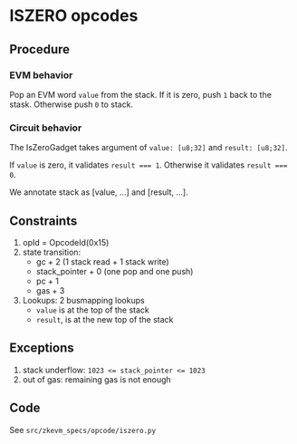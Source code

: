 # ISZERO opcodes

## Procedure

### EVM behavior

Pop an EVM word `value` from the stack. If it is zero, push `1` back to the stask. Otherwise push `0` to stack.

### Circuit behavior

The IsZeroGadget takes argument of `value: [u8;32]` and `result: [u8;32]`.

If `value` is zero, it validates `result === 1`. Otherwise it validates `result === 0`.

We annotate stack as \[value, ...\] and \[result, ...\].

## Constraints

1. opId = OpcodeId(0x15)
2. state transition:
   - gc + 2 (1 stack read + 1 stack write)
   - stack_pointer + 0 (one pop and one push)
   - pc + 1
   - gas + 3
3. Lookups: 2 busmapping lookups
   - `value` is at the top of the stack
   - `result`, is at the new top of the stack

## Exceptions

1. stack underflow: `1023 <= stack_pointer <= 1023`
2. out of gas: remaining gas is not enough

## Code

See `src/zkevm_specs/opcode/iszero.py`
